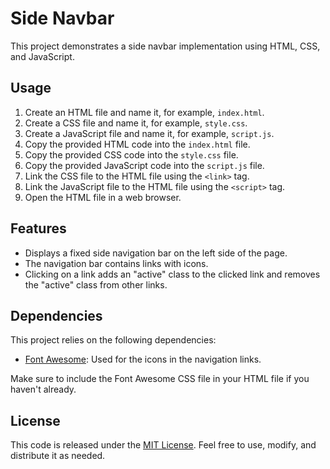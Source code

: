 # Side Navbar

This project demonstrates a side navbar implementation using HTML, CSS, and JavaScript.

## Usage

1. Create an HTML file and name it, for example, `index.html`.
2. Create a CSS file and name it, for example, `style.css`.
3. Create a JavaScript file and name it, for example, `script.js`.
4. Copy the provided HTML code into the `index.html` file.
5. Copy the provided CSS code into the `style.css` file.
6. Copy the provided JavaScript code into the `script.js` file.
7. Link the CSS file to the HTML file using the `<link>` tag.
8. Link the JavaScript file to the HTML file using the `<script>` tag.
9. Open the HTML file in a web browser.

## Features

- Displays a fixed side navigation bar on the left side of the page.
- The navigation bar contains links with icons.
- Clicking on a link adds an "active" class to the clicked link and removes the "active" class from other links.


## Dependencies

This project relies on the following dependencies:

- [Font Awesome](https://fontawesome.com/): Used for the icons in the navigation links.

Make sure to include the Font Awesome CSS file in your HTML file if you haven't already.

## License

This code is released under the [MIT License](LICENSE). Feel free to use, modify, and distribute it as needed.
